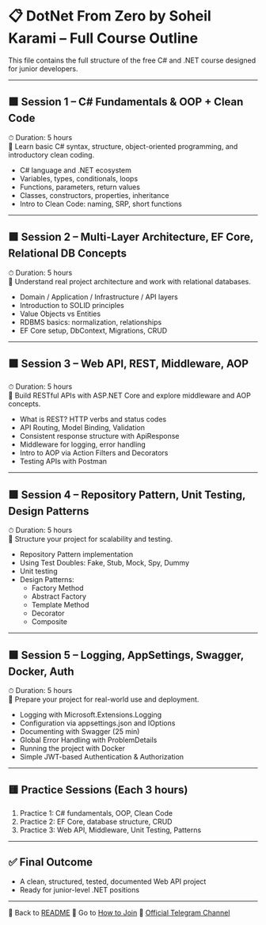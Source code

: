# 📋 DotNet From Zero by Soheil Karami – Full Course Outline

This file contains the full structure of the free C# and .NET course designed for junior developers.

---

## 🟩 Session 1 – C# Fundamentals & OOP + Clean Code

⏱ Duration: 5 hours  
🎯 Learn basic C# syntax, structure, object-oriented programming, and introductory clean coding.

- C# language and .NET ecosystem
- Variables, types, conditionals, loops
- Functions, parameters, return values
- Classes, constructors, properties, inheritance
- Intro to Clean Code: naming, SRP, short functions

---

## 🟩 Session 2 – Multi-Layer Architecture, EF Core, Relational DB Concepts

⏱ Duration: 5 hours  
🎯 Understand real project architecture and work with relational databases.

- Domain / Application / Infrastructure / API layers
- Introduction to SOLID principles
- Value Objects vs Entities
- RDBMS basics: normalization, relationships
- EF Core setup, DbContext, Migrations, CRUD

---

## 🟩 Session 3 – Web API, REST, Middleware, AOP

⏱ Duration: 5 hours  
🎯 Build RESTful APIs with ASP.NET Core and explore middleware and AOP concepts.

- What is REST? HTTP verbs and status codes
- API Routing, Model Binding, Validation
- Consistent response structure with ApiResponse<T>
- Middleware for logging, error handling
- Intro to AOP via Action Filters and Decorators
- Testing APIs with Postman

---

## 🟩 Session 4 – Repository Pattern, Unit Testing, Design Patterns

⏱ Duration: 5 hours  
🎯 Structure your project for scalability and testing.

- Repository Pattern implementation
- Using Test Doubles: Fake, Stub, Mock, Spy, Dummy
- Unit testing
- Design Patterns:
  - Factory Method
  - Abstract Factory
  - Template Method
  - Decorator
  - Composite

---

## 🟩 Session 5 – Logging, AppSettings, Swagger, Docker, Auth

⏱ Duration: 5 hours  
🎯 Prepare your project for real-world use and deployment.

- Logging with Microsoft.Extensions.Logging
- Configuration via appsettings.json and IOptions
- Documenting with Swagger (25 min)
- Global Error Handling with ProblemDetails
- Running the project with Docker
- Simple JWT-based Authentication & Authorization

---

## 🟨 Practice Sessions (Each 3 hours)

1. Practice 1: C# fundamentals, OOP, Clean Code
2. Practice 2: EF Core, database structure, CRUD
3. Practice 3: Web API, Middleware, Unit Testing, Patterns

---

## ✅ Final Outcome

- A clean, structured, tested, documented Web API project
- Ready for junior-level .NET positions

---

📄 Back to [README](./index.md)
📄 Go to [How to Join](./docs/how-to-join.md)
📢 [Official Telegram Channel](https://t.me/DotNetFromZeroBySoheilKarami)
